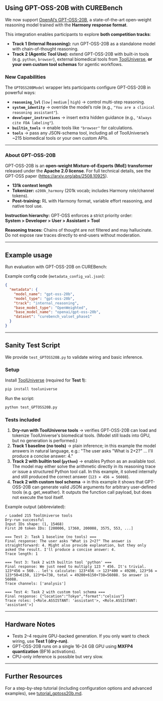 ## Using GPT-OSS-20B with CUREBench

We now support [OpenAI’s GPT-OSS-20B](https://huggingface.co/openai/gpt-oss-20b), a state-of-the-art open-weight reasoning model trained with the **Harmony response format**.  

This integration enables participants to explore **both competition tracks**:

- **Track 1 (Internal Reasoning):** run GPT-OSS-20B as a standalone model with chain-of-thought reasoning.  
- **Track 2 (Agentic Tool Use):** extend GPT-OSS-20B with built-in tools (e.g. `python`, `browser`), external biomedical tools from [ToolUniverse](https://github.com/mims-harvard/ToolUniverse), **or your own custom tool schemas** for agentic workflows.  

### New Capabilities

The `GPTOSS20BModel` wrapper lets participants configure GPT-OSS-20B in powerful ways:

- **`reasoning_lvl`** (`low` | `medium` | `high`) → control multi-step reasoning.  
- **`system_identity`** → override the model’s role (e.g., `"You are a clinical reasoning assistant"`). 
- **`developer_instructions`** → insert extra hidden guidance (e.g., `"Always cite FDA labeling"`).
- **`builtin_tools`** → enable tools like `"browser"` for calculations.  
- **`tools`** → pass any JSON-schema tool, including all of ToolUniverse’s ~215 biomedical tools or your own custom APIs.  

---
### About GPT-OSS-20B

GPT-OSS-20B is an **open-weight Mixture-of-Experts (MoE) transformer** released under the **Apache 2.0 license**. For full technical details, see the GPT-OSS paper (https://arxiv.org/abs/2508.10925).


- **131k context length** 
- **Tokenizer:** `o200k_harmony` (201k vocab; includes Harmony role/channel tokens).  
- **Post-training:** RL with Harmony format, variable effort reasoning, and native tool use.  


**Instruction hierarchy:** GPT-OSS enforces a strict priority order:  
**System > Developer > User > Assistant > Tool**  

**Reasoning traces:** Chains of thought are not filtered and may hallucinate.  
Do not expose raw traces directly to end-users without moderation.  

---

## Example usage

Run evaluation with GPT-OSS-20B on CUREBench:

Example config code (`metadata_config_val.json`):

```json
{
  "metadata": {
    "model_name": "gpt-oss-20b",
    "model_type": "gpt-oss-20b",
    "track": "internal_reasoning",
    "base_model_type": "OpenWeighted",
    "base_model_name": "openai/gpt-oss-20b",
    "dataset": "curebench_valset_phase1"
  }
}
```
---

## Sanity Test Script

We provide `test_GPTOSS20B.py` to validate wiring and basic inference.

### Setup

Install [ToolUniverse](https://github.com/mims-harvard/ToolUniverse) (required for **Test 1**):

```bash
pip install tooluniverse
```

Run the script:

```bash
python test_GPTOSS20B.py
```

### Tests included

1. **Dry-run with ToolUniverse tools** → verifies GPT-OSS-20B can load and tokenize ToolUniverse's biomedical tools. (Model still loads into GPU, but no generation is performed.)
2. **Track 1 baseline (no tools)** → plain inference; in this example the model answers in natural language, e.g.:
   "The user asks "What is 2+2?" ... I'll produce a concise answer: 4."
3. **Track 2 with builtin tool (`python`)** → enables Python as an available tool. The model may either solve the arithmetic directly in its reasoning trace *or* issue a structured Python tool call. In this example, it solved internally and still produced the correct answer (`123 × 456 = 56088`).
4. **Track 2 with custom tool schema** → in this example it shows that GPT-OSS-20B can generate valid JSON arguments for arbitrary user-defined tools (e.g. get_weather). It outputs the function call payload, but does not execute the tool itself.

Example output (abbreviated):
```
✓ Loaded 215 ToolUniverse tools
Dry-run successful
Input IDs shape: (1, 15468)
First 20 token IDs: [200006, 17360, 200008, 3575, 553, ...]

=== Test 2: Task 1 baseline (no tools) ===
Final response: The user asks "What is 2+2?" The answer is straightforward: 4. Might also provide explanation, but they only asked the result. I'll produce a concise answer: 4.
Trace length: 1

=== Test 3: Task 2 with builtin tool 'python' ===
Final response: We just need to multiply 123 * 456. It's trivial. 123*456 = 560... let's calculate: 123*456 -> 123*400 = 49200, 123*56 = 123*50=6150, 123*6=738, total = 49200+6150+738=56088. So answer is 56088.
Trace channels: ['analysis']

=== Test 4: Task 2 with custom tool schema ===
Final response: {"location":"Tokyo","format":"celsius"}
Trace roles: [<Role.ASSISTANT: 'assistant'>, <Role.ASSISTANT: 'assistant'>]

```
---

## Hardware Notes

* Tests 2–4 require GPU-backed generation. If you only want to check wiring, use **Test 1 (dry-run)**.
* GPT-OSS-20B runs on a single 16–24 GB GPU using **MXFP4 quantization** (BF16 activations).
* CPU-only inference is possible but very slow.

---

## Further Resources

For a step-by-step tutorial (including configuration options and advanced examples), see [tutorial\_gptoss20b.md](gpt_oss_20b_info/tutorial_gptoss20b.md).